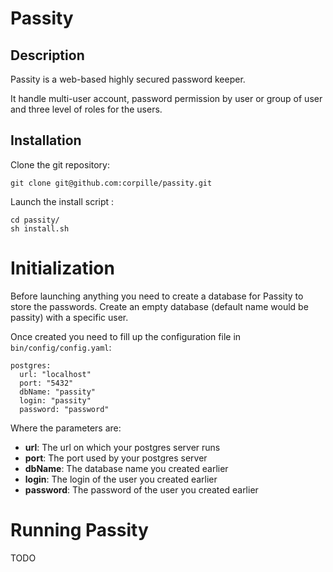 # Passity

## Description

Passity is a web-based highly secured password keeper.

It handle multi-user account, password permission by user or group of user and
three level of roles for the users.

## Installation

Clone the git repository:
```
git clone git@github.com:corpille/passity.git
```

Launch the install script :
```
cd passity/
sh install.sh
```

# Initialization

Before launching anything you need to create a database for Passity to store the
passwords. Create an empty database (default name would be passity) with a specific
user.

Once created you need to fill up the configuration file in `bin/config/config.yaml`:
```
postgres:
  url: "localhost"
  port: "5432"
  dbName: "passity"
  login: "passity"
  password: "password"
```

Where the parameters are:
- **url**: The url on which your postgres server runs
- **port**: The port used by your postgres server
- **dbName**: The database name you created earlier
- **login**: The login of the user you created earlier
- **password**: The password of the user you created earlier

# Running Passity

TODO
